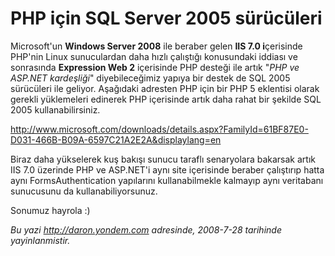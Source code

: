 # PHP için SQL Server 2005 sürücüleri
Microsoft'un **Windows Server 2008** ile beraber gelen **IIS 7.0
i**çerisinde PHP'nin Linux sunuculardan daha hızlı çalıştığı konusundaki
iddiası ve sonrasında **Expression Web 2** içerisinde PHP desteği ile
artık "*PHP ve ASP.NET kardeşliği*" diyebileceğimiz yapıya bir destek de
SQL 2005 sürücüleri ile geliyor. Aşağıdaki adresten PHP için bir PHP 5
eklentisi olarak gerekli yüklemeleri edinerek PHP içerisinde artık daha
rahat bir şekilde SQL 2005 kullanabilirsiniz.

<http://www.microsoft.com/downloads/details.aspx?FamilyId=61BF87E0-D031-466B-B09A-6597C21A2E2A&displaylang=en>

Biraz daha yükselerek kuş bakışı sunucu taraflı senaryolara bakarsak
artık IIS 7.0 üzerinde PHP ve ASP.NET'i aynı site içerisinde beraber
çalıştırıp hatta aynı FormsAuthentication yapılarını kullanabilmekle
kalmayıp aynı veritabanı sunucusunu da kullanabiliyorsunuz.

Sonumuz hayrola :)



*Bu yazi http://daron.yondem.com adresinde, 2008-7-28 tarihinde yayinlanmistir.*
